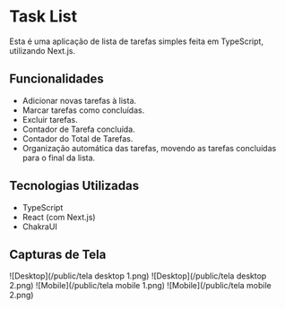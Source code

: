 # Task List

Esta é uma aplicação de lista de tarefas simples feita em TypeScript, utilizando Next.js.

## Funcionalidades

- Adicionar novas tarefas à lista.
- Marcar tarefas como concluídas.
- Excluir tarefas.
- Contador de Tarefa concluída.
- Contador do Total de Tarefas.
- Organização automática das tarefas, movendo as tarefas concluídas para o final da lista.

 ## Tecnologias Utilizadas
- TypeScript
- React (com Next.js)
- ChakraUI
## Capturas de Tela 
![Desktop](/public/tela desktop 1.png)
![Desktop](/public/tela desktop 2.png)
![Mobile](/public/tela mobile 1.png)
![Mobile](/public/tela mobile 2.png)
